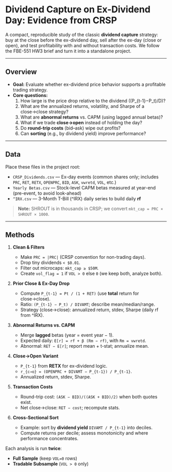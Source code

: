 # Dividend Capture on Ex-Dividend Day: Evidence from CRSP

A compact, reproducible study of the classic **dividend capture** strategy: buy at the close before the ex-dividend day, sell after the ex-day (close or open), and test profitability with and without transaction costs. We follow the FBE-551 HW3 brief and turn it into a standalone project.

---

## Overview

- **Goal:** Evaluate whether ex-dividend price behavior supports a profitable trading strategy.
- **Core questions:**
  1) How large is the price drop relative to the dividend ((P_{t-1}−P_t)/D)?
  2) What are the annualized returns, volatility, and Sharpe of a close→close strategy?
  3) What are **abnormal returns** vs. CAPM (using lagged annual betas)?
  4) What if we trade **close→open** instead of holding the day?
  5) Do **round-trip costs** (bid–ask) wipe out profits?
  6) Can **sorting** (e.g., by dividend yield) improve performance?

---

## Data

Place these files in the project root:

- `CRSP_Dividends.csv` — Ex-day events (common shares only; includes `PRC`, `RET`, `RETX`, `OPENPRC`, `BID`, `ASK`, `vwretd`, `VOL`, etc.)
- `Yearly Betas.csv` — Stock-level CAPM betas measured at year-end (pre-event, to avoid look-ahead)
- `^IRX.csv` — 3-Month T-Bill (^IRX) daily series to build daily **rf**
  
> **Note:** SHROUT is in thousands in CRSP; we convert `mkt_cap = PRC × SHROUT × 1000`.

---

## Methods

1. **Clean & Filters**
   - Make `PRC = |PRC|` (CRSP convention for non-trading days).
   - Drop tiny dividends `< $0.01`.
   - Filter out microcaps: `mkt_cap ≥ $50M`.
   - Create `vol_flag = 1` if `VOL > 0` else `0` (we keep both, analyze both).

2. **Prior Close & Ex-Day Drop**
   - Compute `P_{t-1} = Pt / (1 + RET)` (use **total** return for close→close).
   - Ratio: `(P_{t-1} − P_t) / DIVAMT`; describe mean/median/range.
   - Strategy (close→close): annualized return, stdev, Sharpe (daily rf from ^IRX).

3. **Abnormal Returns vs. CAPM**
   - Merge **lagged** betas (year = event year − 1).
   - Expected daily: `E[r] = rf + β (Rm − rf)`, with `Rm = vwretd`.
   - Abnormal: `RET − E[r]`; report mean + t-stat; annualize mean.

4. **Close→Open Variant**
   - `P_{t-1}` from **RETX** for ex-dividend logic.
   - `r_{c→o} = (OPENPRC + DIVAMT − P_{t-1}) / P_{t-1}`.
   - Annualized return, stdev, Sharpe.

5. **Transaction Costs**
   - Round-trip cost: `(ASK − BID)/((ASK + BID)/2)` when both quotes exist.
   - Net close→close: `RET − cost`; recompute stats.

6. **Cross-Sectional Sort**
   - Example: sort by **dividend yield** `DIVAMT / P_{t-1}` into deciles.
   - Compute returns per decile; assess monotonicity and where performance concentrates.

Each analysis is run **twice**:
- **Full Sample** (keep `VOL=0` rows)
- **Tradable Subsample** (`VOL > 0` only)
